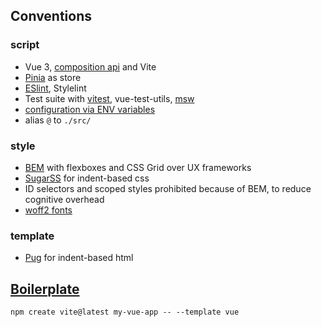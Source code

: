 ## Conventions

### script
* Vue 3, [composition api](https://vuejs.org/api/sfc-script-setup.html) and Vite 
* [Pinia](https://vueschool.io/lessons/introduction-to-pinia) as store
* [ESlint](/js/vue/.eslintrc.js), Stylelint
* Test suite with [vitest](https://github.com/vitest-dev/vitest), vue-test-utils, [msw](https://github.com/mswjs/msw)
* [configuration via ENV variables](https://12factor.net/config)
* alias `@` to `./src/`

### style
* [BEM](https://css-tricks.com/bem-101/) with flexboxes and CSS Grid over UX frameworks
* [SugarSS](https://github.com/postcss/sugarss) for indent-based css
* ID selectors and scoped styles prohibited because of BEM, to reduce cognitive overhead
* [woff2 fonts](https://caniuse.com/woff2)

### template
* [Pug](https://html-to-pug.com/) for indent-based html

## [Boilerplate](https://github.com/rusty-cluster/vue-boilerplate)
  
```
npm create vite@latest my-vue-app -- --template vue
```
